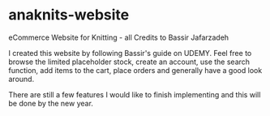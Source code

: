 # anaknits-website
eCommerce Website for Knitting - all Credits to Bassir Jafarzadeh

I created this website by following Bassir's guide on UDEMY. Feel free to browse the limited placeholder stock, create an account, use the search function, add items to the cart, place orders and generally have a good look around.

There are still a few features I would like to finish implementing and this will be done by the new year.
